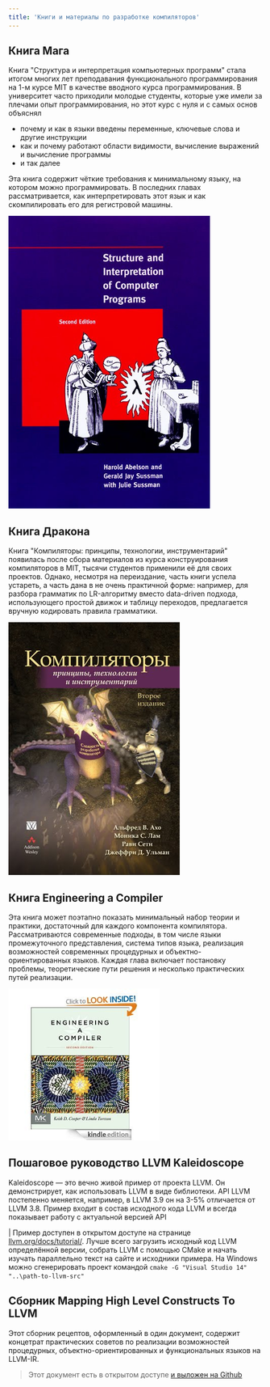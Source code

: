 ```yaml
---
title: 'Книги и материалы по разработке компиляторов'
---
```


## Книга Мага

Книга "Структура и интерпретация компьютерных программ" стала итогом многих лет преподавания функционального программирования на 1-м курсе MIT в качестве вводного курса программирования. В университет часто приходили молодые студенты, которые уже имели за плечами опыт программирования, но этот курс с нуля и с самых основ объяснял

- почему и как в языки введены переменные, ключевые слова и другие инструкции
- как и почему работают области видимости, вычисление выражений и вычисление программы
- и так далее

Эта книга содержит чёткие требования к минимальному языку, на котором можно программировать. В последних главах рассматривается, как интерпретировать этот язык и как скомпилировать его для регистровой машины.

![Обложка](img/mage_book.jpg)

## Книга Дракона

Книга "Компиляторы: принципы, технологии, инструментарий" появилась после сбора материалов из курса конструирования компиляторов в MIT, тысячи студентов применили её для своих проектов. Однако, несмотря на переиздание, часть книги успела устареть, а часть дана в не очень практичной форме: например, для разбора грамматик по LR-алгоритму вместо data-driven подхода, использующего простой движок и таблицу переходов, предлагается вручную кодировать правила грамматики.

![Обложка](img/dragon_book.jpg)

## Книга Engineering a Compiler

Эта книга может поэтапно показать минимальный набор теории и практики, достаточный для каждого компонента компилятора. Рассматриваются современные подходы, в том числе языки промежуточного представления, система типов языка, реализация возможностей современных процедурных и объектно-ориентированных языков. Каждая глава включает постановку проблемы, теоретические пути решения и несколько практических путей реализации.

![Обложка](img/engineering-a-compiler-book.png)

## Пошаговое руководство LLVM Kaleidoscope

Kaleidoscope &mdash; это вечно живой пример от проекта LLVM. Он демонстрирует, как использовать LLVM в виде библиотеки. API LLVM постепенно меняется, например, в LLVM 3.9 он на 3-5% отличается от LLVM 3.8. Пример входит в состав исходного кода LLVM и всегда показывает работу с актуальной версией API

| Пример доступен в открытом доступе на странице [llvm.org/docs/tutorial/](http://llvm.org/docs/tutorial/). Лучше всего загрузить исходный код LLVM определённой версии, собрать LLVM с помощью CMake и начать изучать параллельно текст на сайте и исходники примера. На Windows можно сгенерировать проект командой `cmake -G "Visual Studio 14" "..\path-to-llvm-src"`

## Сборник Mapping High Level Constructs To LLVM

Этот сборник рецептов, оформленный в один документ, содержит концетрат практических советов по реализации возможностей процедурных, объектно-ориентированных и функциональных языков на LLVM-IR.

> Этот документ есть в открытом доступе [и выложен на Github](https://github.com/ps-group/compiler-theory-samples/blob/master/github/MappingHighLevelConstructsToLLVM.pdf)
